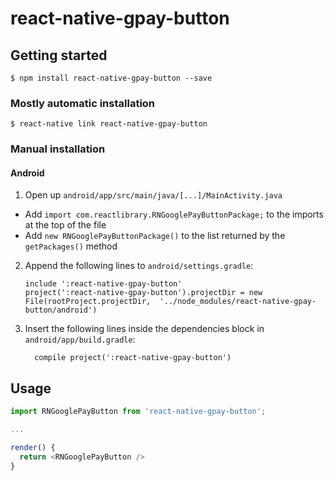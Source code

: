 
# react-native-gpay-button

## Getting started

`$ npm install react-native-gpay-button --save`

### Mostly automatic installation

`$ react-native link react-native-gpay-button`

### Manual installation


#### Android

1. Open up `android/app/src/main/java/[...]/MainActivity.java`
  - Add `import com.reactlibrary.RNGooglePayButtonPackage;` to the imports at the top of the file
  - Add `new RNGooglePayButtonPackage()` to the list returned by the `getPackages()` method
2. Append the following lines to `android/settings.gradle`:
  	```
  	include ':react-native-gpay-button'
  	project(':react-native-gpay-button').projectDir = new File(rootProject.projectDir, 	'../node_modules/react-native-gpay-button/android')
  	```
3. Insert the following lines inside the dependencies block in `android/app/build.gradle`:
  	```
      compile project(':react-native-gpay-button')
  	```


## Usage
```javascript
import RNGooglePayButton from 'react-native-gpay-button';

...

render() {
  return <RNGooglePayButton />
}
```
